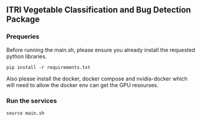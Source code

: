 ## ITRI Vegetable Classification and Bug Detection Package

### Prequeries

Before running the main.sh, please ensure you already install the requested python libraries.
```
pip install -r requirements.txt
```
Also please install the docker, docker compose and nvidia-docker which will need to allow the docker env can get the GPU resourses.

### Run the services
```
source main.sh
```
